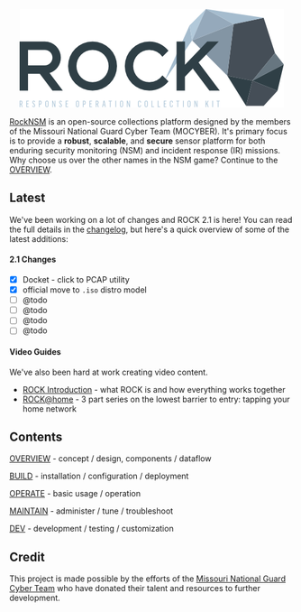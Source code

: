 <p align="center">
<img src="rock_logo.png">
</p>

[RockNSM](https://rocknsm.io) is an open-source collections platform designed by the members of the Missouri National Guard Cyber Team (MOCYBER).  It's primary focus is to provide a **robust**, **scalable**, and **secure** sensor platform for both enduring security monitoring (NSM) and incident response (IR) missions.  Why choose us over the other names in the NSM game?  Continue to the [OVERVIEW](overview/index.md).


## Latest

We've been working on a lot of changes and ROCK 2.1 is here! You can read the full details in the [changelog](changelog.md), but here's a quick overview of some of the latest additions:

#### 2.1 Changes
- [x] Docket - click to PCAP utility
- [x] official move to `.iso` distro model
- [ ] @todo
- [ ] @todo
- [ ] @todo
- [ ] @todo

#### Video Guides

We've also been hard at work creating video content.
- [ROCK Introduction](https://youtu.be/tcEpI_vpeWc) - what ROCK is and how everything works together
- [ROCK@home](https://youtu.be/w8h1ft8QTFk) - 3 part series on the lowest barrier to entry: tapping your home network


## Contents

[OVERVIEW](overview/index.md) - concept / design, components / dataflow  

[BUILD](build/index.md) - installation / configuration / deployment  

[OPERATE](operate/index.md) - basic usage / operation 

[MAINTAIN](maintain/index.md) - administer / tune / troubleshoot

[DEV](dev/index.md) - development / testing / customization


## Credit

This project is made possible by the efforts of the [Missouri National Guard Cyber Team](http://mocyber.io/) who have donated their talent and resources to further development.
